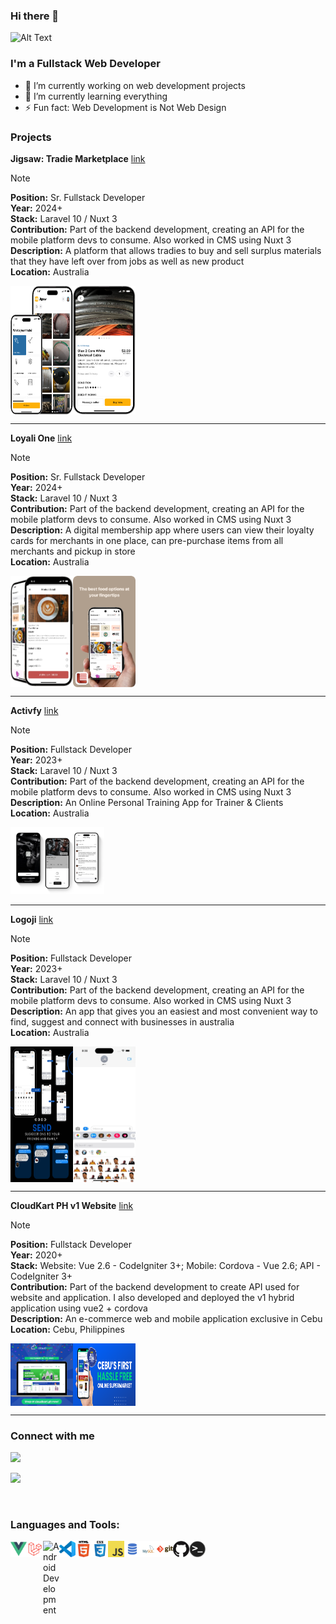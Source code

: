 ### Hi there 👋

![Alt Text](https://c.tenor.com/l5DZIHMvuH4AAAAC/shoto-todoroki-shoto.gif)

### I'm a Fullstack Web Developer

- 🔭 I’m currently working on web development projects
- 🌱 I’m currently learning everything
- ⚡ Fun fact: Web Development is Not Web Design

### Projects 

**Jigsaw: Tradie Marketplace** [link](https://jigsawapp.com.au/)
> [!NOTE]
> **Position:** Sr. Fullstack Developer <br />
> **Year:** 2024+ <br />
> **Stack:** Laravel 10 / Nuxt 3 <br />
> **Contribution:** Part of the backend development, creating an API for the mobile platform devs to consume. Also worked in CMS using Nuxt 3 <br />
> **Description:** A platform that allows tradies to buy and sell surplus materials that they have left over from jobs as well as new product <br />
> **Location:** Australia <br />
<div style="display: flex;">
<img src="https://raw.githubusercontent.com/reidsolon/project-images/main/jigsaw-2.webp" alt="Jigsaw App AU" width="100px" />
<img src="https://raw.githubusercontent.com/reidsolon/project-images/main/jigsaw-single.webp" alt="Jigsaw App AU" width="100px" />
</div>

<hr />

**Loyali One** [link](https://loyalione.com.au/)
> [!NOTE]
> **Position:** Sr. Fullstack Developer <br />
> **Year:** 2024+ <br />
> **Stack:** Laravel 10 / Nuxt 3 <br />
> **Contribution:** Part of the backend development, creating an API for the mobile platform devs to consume. Also worked in CMS using Nuxt 3 <br />
> **Description:** A digital membership app where users can view their loyalty cards for merchants in one place, can pre-purchase items from all merchants and pickup in store <br />
> **Location:** Australia <br />
<div style="display: flex;">
<img src="https://raw.githubusercontent.com/reidsolon/project-images/main/Loyali.webp" alt="Loyali One App AU" width="100px" />
<img src="https://raw.githubusercontent.com/reidsolon/project-images/main/playstore1.webp" alt="Loyali One App AU" width="100px" />
</div>

<hr />

**Activfy** [link](https://activfyapp.com/)
> [!NOTE]
> **Position:** Fullstack Developer <br />
> **Year:** 2023+ <br />
> **Stack:** Laravel 10 / Nuxt 3 <br />
> **Contribution:** Part of the backend development, creating an API for the mobile platform devs to consume. Also worked in CMS using Nuxt 3 <br />
> **Description:** An Online Personal Training App for Trainer & Clients <br />
> **Location:** Australia <br />
<img src="https://raw.githubusercontent.com/reidsolon/project-images/main/Activfy_Screenshots.webp" alt="Activfy App AU" width="150px" />

<hr />

**Logoji** [link](https://logoji.com/)
> [!NOTE]
> **Position:** Fullstack Developer <br />
> **Year:** 2023+ <br />
> **Stack:** Laravel 10 / Nuxt 3 <br />
> **Contribution:** Part of the backend development, creating an API for the mobile platform devs to consume. Also worked in CMS using Nuxt 3 <br />
> **Description:** An app that gives you an easiest and most convenient way to find, suggest and connect with businesses in australia <br />
> **Location:** Australia <br />
<div style="display: flex;">
<img src="https://raw.githubusercontent.com/reidsolon/project-images/main/Logoji2.webp" alt="Logoji App AU" width="100px" />
<img src="https://raw.githubusercontent.com/reidsolon/project-images/main/Logoji1.png" alt="Logoji App AU" width="100px" />
</div>

<hr />

**CloudKart PH v1 Website** [link](https://cloudkart.ph/)
> [!NOTE]
> **Position:** Fullstack Developer <br />
> **Year:** 2020+ <br />
> **Stack:** Website: Vue 2.6 - CodeIgniter 3+; Mobile: Cordova - Vue 2.6; API - CodeIgniter 3+ <br />
> **Contribution:** Part of the backend development to create API used for website and application. I also developed and deployed the v1 hybrid application using vue2 + cordova <br />
> **Description:** An e-commerce web and mobile application exclusive in Cebu <br />
> **Location:** Cebu, Philippines <br />
<div style="display: flex;">
<img src="https://raw.githubusercontent.com/reidsolon/project-images/main/ckart.jpg" alt="CloudKart" width="100px" />
<img src="https://raw.githubusercontent.com/reidsolon/project-images/main/CloudKart1.webp" alt="CloudKart" width="100px" />
</div>

<hr />

### Connect with me
<p><a href="https://www.linkedin.com/in/ray-anthony-37b1331b2/" target="_blank"><img src="https://img.shields.io/badge/LinkedIn-0077B5?style=for-the-badge&logo=linkedin&logoColor=white"/></a>

<a href="javascript:void(0)"><img src="https://img.shields.io/badge/Skype-blue?style=for-the-badge&logo=skype&logoColor=white" /></a></p>
<br />

### Languages and Tools:

<img align="left" title="VueJS" alt="VueJS" width="26px" src="https://raw.githubusercontent.com/github/explore/80688e429a7d4ef2fca1e82350fe8e3517d3494d/topics/vue/vue.png" />
<img align="left" title="Laravel Framework" alt="Laravel Framework" width="26px" src="https://raw.githubusercontent.com/github/explore/e94815998e4e0713912fed477a1f346ec04c3da2/topics/laravel/laravel.png" />
<img align="left" title="Android Development" alt="Android Development" src="https://www.ais.com/wp-content/uploads/2013/11/android1-300x300.png" width="26px" />
<img align="left" title="Visual Studio Code" alt="Visual Studio Code" width="26px" src="https://raw.githubusercontent.com/github/explore/80688e429a7d4ef2fca1e82350fe8e3517d3494d/topics/visual-studio-code/visual-studio-code.png" />
<img align="left" title="HTML5" alt="HTML5" width="26px" src="https://raw.githubusercontent.com/github/explore/80688e429a7d4ef2fca1e82350fe8e3517d3494d/topics/html/html.png" />
<img align="left" title="CSS3" alt="CSS3" width="26px" src="https://raw.githubusercontent.com/github/explore/80688e429a7d4ef2fca1e82350fe8e3517d3494d/topics/css/css.png" />
<img align="left" title="Javascript ES6" alt="JavaScript" width="26px" src="https://raw.githubusercontent.com/github/explore/80688e429a7d4ef2fca1e82350fe8e3517d3494d/topics/javascript/javascript.png" />
<img align="left" title="SQL" alt="SQL" width="26px" src="https://raw.githubusercontent.com/github/explore/80688e429a7d4ef2fca1e82350fe8e3517d3494d/topics/sql/sql.png" />
<img align="left" title="MySQL" alt="MySQL" width="26px" src="https://raw.githubusercontent.com/github/explore/80688e429a7d4ef2fca1e82350fe8e3517d3494d/topics/mysql/mysql.png" />
<img align="left" title="Git" alt="Git" width="26px" src="https://raw.githubusercontent.com/github/explore/80688e429a7d4ef2fca1e82350fe8e3517d3494d/topics/git/git.png" />
<img align="left" title="Github" alt="GitHub" width="26px" src="https://raw.githubusercontent.com/github/explore/78df643247d429f6cc873026c0622819ad797942/topics/github/github.png" />
<img align="left" title="Terminal" alt="Terminal" width="26px" src="https://raw.githubusercontent.com/github/explore/80688e429a7d4ef2fca1e82350fe8e3517d3494d/topics/terminal/terminal.png" />
